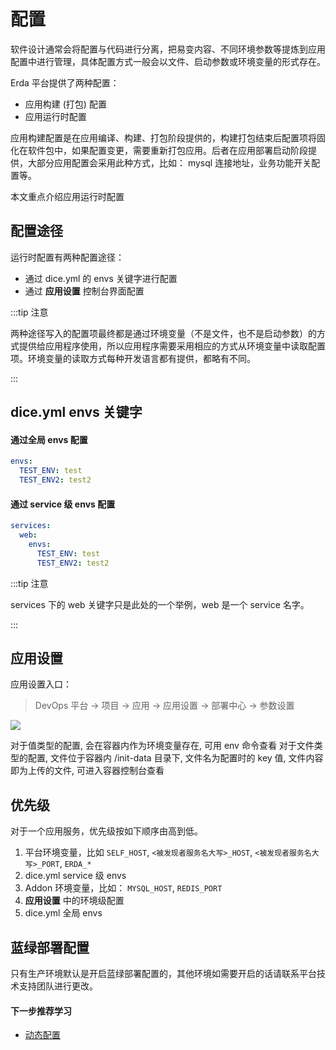 # 配置

软件设计通常会将配置与代码进行分离，把易变内容、不同环境参数等提炼到应用配置中进行管理，具体配置方式一般会以文件、启动参数或环境变量的形式存在。

Erda 平台提供了两种配置：

* 应用构建 (打包) 配置
* 应用运行时配置

应用构建配置是在应用编译、构建、打包阶段提供的，构建打包结束后配置项将固化在软件包中，如果配置变更，需要重新打包应用。后者在应用部署启动阶段提供，大部分应用配置会采用此种方式，比如： mysql 连接地址，业务功能开关配置等。

本文重点介绍应用运行时配置

## 配置途径

运行时配置有两种配置途径：

* 通过 dice.yml 的 envs 关键字进行配置
* 通过 **应用设置** 控制台界面配置

:::tip 注意

两种途径写入的配置项最终都是通过环境变量（不是文件，也不是启动参数）的方式提供给应用程序使用，所以应用程序需要采用相应的方式从环境变量中读取配置项。环境变量的读取方式每种开发语言都有提供，都略有不同。

:::

## dice.yml envs 关键字

#### 通过全局 envs 配置

```yaml
envs:
  TEST_ENV: test
  TEST_ENV2: test2
```

#### 通过 service 级 envs 配置

```yaml
services:
  web:
    envs:
      TEST_ENV: test
      TEST_ENV2: test2
```

:::tip 注意

services 下的 web 关键字只是此处的一个举例，web 是一个 service 名字。

:::

## 应用设置

应用设置入口：
> DevOps 平台 -> 项目 -> 应用 -> 应用设置 -> 部署中心 -> 参数设置

![](http://terminus-paas.oss-cn-hangzhou.aliyuncs.com/paas-doc/2020/06/28/72624ab9-d825-4a09-8dc9-07f63ca37ffe.png)

对于值类型的配置, 会在容器内作为环境变量存在, 可用 env 命令查看
对于文件类型的配置, 文件位于容器内 /init-data 目录下, 文件名为配置时的 key 值, 文件内容即为上传的文件, 可进入容器控制台查看

## 优先级

对于一个应用服务，优先级按如下顺序由高到低。

1. 平台环境变量，比如 `SELF_HOST`, `<被发现者服务名大写>_HOST`, `<被发现者服务名大写>_PORT`, `ERDA_*`
2. dice.yml service 级 envs
3. Addon 环境变量，比如： `MYSQL_HOST`, `REDIS_PORT`
4. **应用设置** 中的环境级配置
5. dice.yml 全局 envs

## 蓝绿部署配置

只有生产环境默认是开启蓝绿部署配置的，其他环境如需要开启的话请联系平台技术支持团队进行更改。

#### 下一步推荐学习

* [动态配置](config-center.md)
